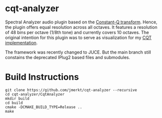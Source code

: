 # cqt-analyzer
Spectral Analyzer audio plugin based on the [Constant-Q transform](https://en.wikipedia.org/wiki/Constant-Q_transform). 
Hence, the plugin offers equal resolution across all octaves. It features a resolution of 48 bins per octave (1/8th tone) and currently covers 10 octaves. 
The original intention for this plugin was to serve as visualization for my [CQT implementation](https://github.com/jmerkt/rt-cqt).

The framework was recently changed to JUCE. But the main branch still constains the deprecated IPlug2 based files and submodules.

# Build Instructions
```
git clone https://github.com/jmerkt/cqt-analyzer --recursive
cd cqt-analyzer/CqtAnalyzer
mkdir build
cd build
cmake -DCMAKE_BUILD_TYPE=Release ..
make
```


